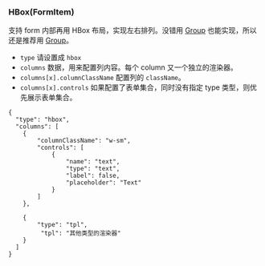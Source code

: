 ### HBox(FormItem)

支持 form 内部再用 HBox 布局，实现左右排列。没错用 [Group](./Group.md) 也能实现，所以还是推荐用 [Group](./Group.md)。

-   `type` 请设置成 `hbox`
-   `columns` 数据，用来配置列内容。每个 column 又一个独立的渲染器。
-   `columns[x].columnClassName` 配置列的 `className`。
-   `columns[x].controls` 如果配置了表单集合，同时没有指定 type 类型，则优先展示表单集合。

```schema:height="200" scope="form-item"
{
  "type": "hbox",
  "columns": [
    {
        "columnClassName": "w-sm",
        "controls": [
            {
                "name": "text",
                "type": "text",
                "label": false,
                "placeholder": "Text"
            }
        ]
    },

    {
        "type": "tpl",
         "tpl": "其他类型的渲染器"
    }
  ]
}
```
